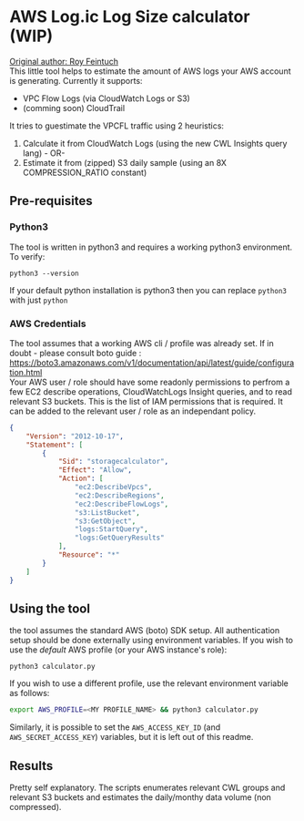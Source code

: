 # AWS Log.ic Log Size calculator (WIP)
[Original author: Roy Feintuch](https://github.com/froyke) \
This little tool helps to estimate the amount of AWS logs your AWS account is generating.
Currently it supports:
- VPC Flow Logs (via CloudWatch Logs or S3)
- (comming soon) CloudTrail 

It tries to guestimate the VPCFL traffic using 2 heuristics:
1. Calculate it from CloudWatch Logs (using the new CWL Insights query lang) - OR-
2. Estimate it from (zipped) S3 daily sample (using an 8X COMPRESSION_RATIO constant)

## Pre-requisites
### Python3
The tool is written in python3 and requires a working python3 environment. To verify:
```
python3 --version
```
If your default python installation is python3 then you can replace `python3` with just `python`

### AWS Credentials
The tool assumes that a working AWS cli / profile was already set. If in doubt - please consult boto guide : https://boto3.amazonaws.com/v1/documentation/api/latest/guide/configuration.html <br/>
Your AWS user / role should have some readonly permissions to perfrom a few EC2 describe operations, CloudWatchLogs Insight queries, and to read relevant S3 buckets. This is the list of IAM permissions that is required. It can be added to the relevant user / role as an independant policy.
```json
{
    "Version": "2012-10-17",
    "Statement": [
        {
            "Sid": "storagecalculator",
            "Effect": "Allow",
            "Action": [
                "ec2:DescribeVpcs",
                "ec2:DescribeRegions",
                "ec2:DescribeFlowLogs",
                "s3:ListBucket",
                "s3:GetObject",
                "logs:StartQuery",
                "logs:GetQueryResults"
            ],
            "Resource": "*"
        }
    ]
}
```



## Using the tool
the tool assumes the standard AWS (boto) SDK setup. All authentication setup should be done externally using environment variables.
If you wish to use the *default* AWS profile (or your AWS instance's role):
```
python3 calculator.py
```

If you wish to use a different profile, use the relevant environment variable as follows:
```bash
export AWS_PROFILE=<MY PROFILE_NAME> && python3 calculator.py
```
Similarly, it is possible to set the `AWS_ACCESS_KEY_ID` (and `AWS_SECRET_ACCESS_KEY`) variables, but it is left out of this readme.

## Results
Pretty self explanatory. The scripts enumerates relevant CWL groups and relevant S3 buckets and estimates the daily/monthy data volume (non compressed).